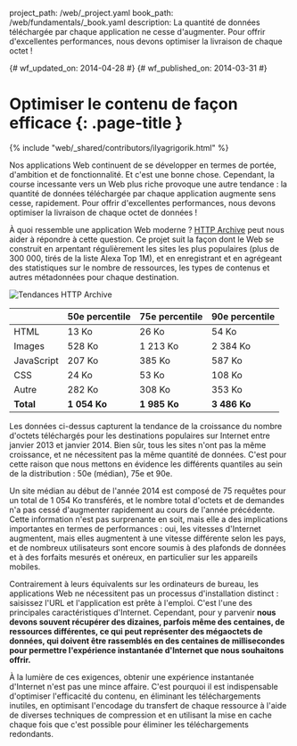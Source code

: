 project_path: /web/_project.yaml
book_path: /web/fundamentals/_book.yaml
description: La quantité de données téléchargée par chaque application ne cesse d'augmenter. Pour offrir d'excellentes performances, nous devons optimiser la livraison de chaque octet !

{# wf_updated_on: 2014-04-28 #}
{# wf_published_on: 2014-03-31 #}

# Optimiser le contenu de façon efficace {: .page-title }

{% include "web/_shared/contributors/ilyagrigorik.html" %}



Nos applications Web continuent de se développer en termes de portée, d'ambition et de fonctionnalité. Et c'est une bonne chose. Cependant, la course incessante vers un Web plus riche provoque une autre tendance : la quantité de données téléchargée par chaque application augmente sens cesse, rapidement. Pour offrir d'excellentes performances, nous devons optimiser la livraison de chaque octet de données !


À quoi ressemble une application Web moderne ? [HTTP Archive](http://httparchive.org/) peut nous aider à répondre à cette question. Ce projet suit la façon dont le Web se construit en arpentant régulièrement les sites les plus populaires (plus de 300 000, tirés de la liste Alexa Top 1M), et en enregistrant et en agrégeant des statistiques sur le nombre de ressources, les types de contenus et autres métadonnées pour chaque destination.

<img src="images/http-archive-trends.png" class="center" alt="Tendances HTTP Archive">

<table>
<thead>
  <tr>
    <th></th>
    <th>50e percentile</th>
    <th>75e percentile</th>
    <th>90e percentile</th>
  </tr>
</thead>
<tr>
  <td data-th="type">HTML</td>
  <td data-th="50%">13 Ko</td>
  <td data-th="75%">26 Ko</td>
  <td data-th="90%">54 Ko</td>
</tr>
<tr>
  <td data-th="type">Images</td>
  <td data-th="50%">528 Ko</td>
  <td data-th="75%">1 213 Ko</td>
  <td data-th="90%">2 384 Ko</td>
</tr>
<tr>
  <td data-th="type">JavaScript</td>
  <td data-th="50%">207 Ko</td>
  <td data-th="75%">385 Ko</td>
  <td data-th="90%">587 Ko</td>
</tr>
<tr>
  <td data-th="type">CSS</td>
  <td data-th="50%">24 Ko</td>
  <td data-th="75%">53 Ko</td>
  <td data-th="90%">108 Ko</td>
</tr>
<tr>
  <td data-th="type">Autre</td>
  <td data-th="50%">282 Ko</td>
  <td data-th="75%">308 Ko</td>
  <td data-th="90%">353 Ko</td>
</tr>
<tr>
  <td data-th="type"><strong>Total</strong></td>
  <td data-th="50%"><strong>1 054 Ko</strong></td>
  <td data-th="75%"><strong>1 985 Ko</strong></td>
  <td data-th="90%"><strong>3 486 Ko</strong></td>
</tr>
</table>

Les données ci-dessus capturent la tendance de la croissance du nombre d'octets téléchargés pour les destinations populaires sur Internet entre janvier 2013 et janvier 2014. Bien sûr, tous les sites n'ont pas la même croissance, et ne nécessitent pas la même quantité de données. C'est pour cette raison que nous mettons en évidence les différents quantiles au sein de la distribution : 50e (médian), 75e et 90e.

Un site médian au début de l'année 2014 est composé de 75 requêtes pour un total de 1 054 Ko transférés, et le nombre total d'octets et de demandes n'a pas cessé d'augmenter rapidement au cours de l'année précédente. Cette information n'est pas surprenante en soit, mais elle a des implications importantes en termes de performances : oui, les vitesses d'Internet augmentent, mais elles augmentent à une vitesse différente selon les pays, et de nombreux utilisateurs sont encore soumis à des plafonds de données et à des forfaits mesurés et onéreux, en particulier sur les appareils mobiles.

Contrairement à leurs équivalents sur les ordinateurs de bureau, les applications Web ne nécessitent pas un processus d'installation distinct : saisissez l'URL et l'application est prête à l'emploi. C'est l'une des principales caractéristiques d'Internet. Cependant, pour y parvenir **nous devons souvent récupérer des dizaines, parfois même des centaines, de ressources différentes, ce qui peut représenter des mégaoctets de données, qui doivent être rassemblés en des centaines de millisecondes pour permettre l'expérience instantanée d'Internet que nous souhaitons offrir.**

À la lumière de ces exigences, obtenir une expérience instantanée d'Internet n'est pas une mince affaire. C'est pourquoi il est indispensable d'optimiser l'efficacité du contenu, en éliminant les téléchargements inutiles, en optimisant l'encodage du transfert de chaque ressource à l'aide de diverses techniques de compression et en utilisant la mise en cache chaque fois que c'est possible pour éliminer les téléchargements redondants.


